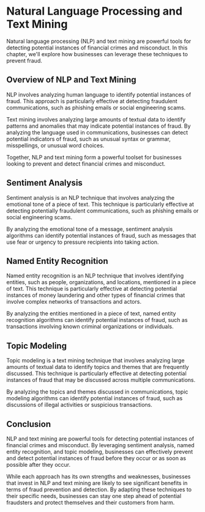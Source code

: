 Natural Language Processing and Text Mining
===============================================================================================

Natural language processing (NLP) and text mining are powerful tools for detecting potential instances of financial crimes and misconduct. In this chapter, we'll explore how businesses can leverage these techniques to prevent fraud.

Overview of NLP and Text Mining
-------------------------------

NLP involves analyzing human language to identify potential instances of fraud. This approach is particularly effective at detecting fraudulent communications, such as phishing emails or social engineering scams.

Text mining involves analyzing large amounts of textual data to identify patterns and anomalies that may indicate potential instances of fraud. By analyzing the language used in communications, businesses can detect potential indicators of fraud, such as unusual syntax or grammar, misspellings, or unusual word choices.

Together, NLP and text mining form a powerful toolset for businesses looking to prevent and detect financial crimes and misconduct.

Sentiment Analysis
------------------

Sentiment analysis is an NLP technique that involves analyzing the emotional tone of a piece of text. This technique is particularly effective at detecting potentially fraudulent communications, such as phishing emails or social engineering scams.

By analyzing the emotional tone of a message, sentiment analysis algorithms can identify potential instances of fraud, such as messages that use fear or urgency to pressure recipients into taking action.

Named Entity Recognition
------------------------

Named entity recognition is an NLP technique that involves identifying entities, such as people, organizations, and locations, mentioned in a piece of text. This technique is particularly effective at detecting potential instances of money laundering and other types of financial crimes that involve complex networks of transactions and actors.

By analyzing the entities mentioned in a piece of text, named entity recognition algorithms can identify potential instances of fraud, such as transactions involving known criminal organizations or individuals.

Topic Modeling
--------------

Topic modeling is a text mining technique that involves analyzing large amounts of textual data to identify topics and themes that are frequently discussed. This technique is particularly effective at detecting potential instances of fraud that may be discussed across multiple communications.

By analyzing the topics and themes discussed in communications, topic modeling algorithms can identify potential instances of fraud, such as discussions of illegal activities or suspicious transactions.

Conclusion
----------

NLP and text mining are powerful tools for detecting potential instances of financial crimes and misconduct. By leveraging sentiment analysis, named entity recognition, and topic modeling, businesses can effectively prevent and detect potential instances of fraud before they occur or as soon as possible after they occur.

While each approach has its own strengths and weaknesses, businesses that invest in NLP and text mining are likely to see significant benefits in terms of fraud prevention and detection. By adapting these techniques to their specific needs, businesses can stay one step ahead of potential fraudsters and protect themselves and their customers from harm.
